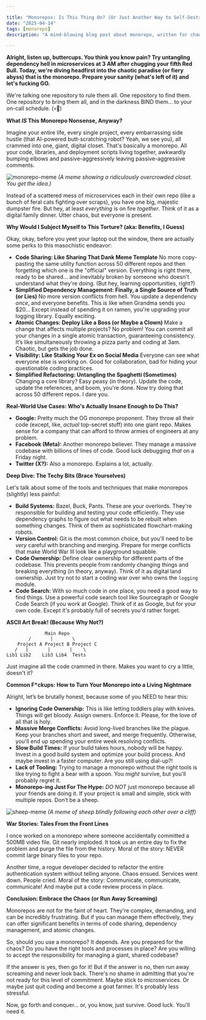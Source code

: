 ```yaml
---

title: "Monorepos: Is This Thing On? (Or Just Another Way to Self-Destruct?)"
date: "2025-04-14"
tags: [monorepo]
description: "A mind-blowing blog post about monorepo, written for chaotic Gen Z engineers."

---
```


**Alright, listen up, buttercups. You think you know pain? Try untangling dependency hell in microservices at 3 AM after chugging your fifth Red Bull. Today, we're diving headfirst into the chaotic paradise (or fiery abyss) that is the monorepo. Prepare your sanity (what's left of it) and let's fucking GO.**

We're talking one repository to rule them all. One repository to find them. One repository to bring them all, and in the darkness BIND them... to your on-call schedule. (💀🙏)

**What *IS* This Monorepo Nonsense, Anyway?**

Imagine your entire life, every single project, every embarrassing side hustle (that AI-powered butt-scratching robot? Yeah, we see you), all crammed into one, giant, digital closet. That's basically a monorepo. All your code, libraries, and deployment scripts living together, awkwardly bumping elbows and passive-aggressively leaving passive-aggressive comments.

![monorepo-meme](https://i.kym-cdn.com/photos/images/newsfeed/001/217/714/ec7.jpg)
*(A meme showing a ridiculously overcrowded closet. You get the idea.)*

Instead of a scattered mess of microservices each in their own repo (like a bunch of feral cats fighting over scraps), you have one big, majestic dumpster fire. But hey, at least *everything* is on fire *together*. Think of it as a digital family dinner. Utter chaos, but everyone is present.

**Why Would I Subject Myself to This Torture? (aka: Benefits, I Guess)**

Okay, okay, before you yeet your laptop out the window, there are actually some perks to this masochistic endeavor:

*   **Code Sharing: Like Sharing That Dank Meme Template** No more copy-pasting the same utility function across 50 different repos and then forgetting which one is the "official" version. Everything is right there, ready to be shared... and inevitably broken by someone who doesn't understand what they're doing. (But hey, learning opportunities, right?)
*   **Simplified Dependency Management: Finally, a Single Source of Truth (or Lies)** No more version conflicts from hell. You update a dependency *once*, and everyone benefits. This is like when Grandma sends you $20... Except instead of spending it on ramen, you're upgrading your logging library. Equally exciting.
*   **Atomic Changes: Deploy Like a Boss (or Maybe a Clown)** Make a change that affects multiple projects? No problem! You can commit all your changes in a single atomic transaction, guaranteeing consistency. It’s like simultaneously throwing a pizza party and coding at 3am. Chaotic, but gets the job done.
*   **Visibility: Like Stalking Your Ex on Social Media** Everyone can see what everyone else is working on. Good for collaboration, bad for hiding your questionable coding practices.
*   **Simplified Refactoring: Untangling the Spaghetti (Sometimes)** Changing a core library? Easy peasy (in theory). Update the code, update the references, and boom, you're done. Now try doing that across 50 different repos. I dare you.

**Real-World Use Cases: Who's Actually Insane Enough to Do This?**

*   **Google:** Pretty much the OG monorepo proponent. They throw all their code (except, like, *actual* top-secret stuff) into one giant repo. Makes sense for a company that can afford to throw armies of engineers at any problem.
*   **Facebook (Meta):** Another monorepo believer. They manage a massive codebase with billions of lines of code. Good luck debugging *that* on a Friday night.
*   **Twitter (X?):** Also a monorepo. Explains a lot, actually.

**Deep Dive: The Techy Bits (Brace Yourselves)**

Let's talk about some of the tools and techniques that make monorepos (slightly) less painful:

*   **Build Systems:** Bazel, Buck, Pants. These are your overlords. They're responsible for building and testing your code efficiently. They use dependency graphs to figure out what needs to be rebuilt when something changes. Think of them as sophisticated flowchart-making robots.
*   **Version Control:** Git is the most common choice, but you'll need to be *very* careful with branching and merging. Prepare for merge conflicts that make World War III look like a playground squabble.
*   **Code Ownership:** Define clear ownership for different parts of the codebase. This prevents people from randomly changing things and breaking everything (in theory, anyway). Think of it as digital land ownership. Just try not to start a coding war over who owns the `logging` module.
*   **Code Search:** With so much code in one place, you need a good way to find things. Use a powerful code search tool like Sourcegraph or Google Code Search (if you work at Google). Think of it as Google, but for your own code. Except it's probably full of secrets you'd rather forget.

**ASCII Art Break! (Because Why Not?)**

```
              Main Repo
        /       |       \
    Project A Project B Project C
   /   |       |       |    \
Lib1 Lib2    Lib3 Lib4  Tests
```

Just imagine all the code crammed in there. Makes you want to cry a little, doesn't it?

**Common F\*ckups: How to Turn Your Monorepo into a Living Nightmare**

Alright, let’s be brutally honest, because some of you NEED to hear this:

*   **Ignoring Code Ownership:** This is like letting toddlers play with knives. Things *will* get bloody. Assign owners. Enforce it. Please, for the love of all that is holy.
*   **Massive Merge Conflicts:** Avoid long-lived branches like the plague. Keep your branches short and sweet, and merge frequently. Otherwise, you'll end up spending your entire week resolving conflicts.
*   **Slow Build Times:** If your build takes hours, nobody will be happy. Invest in a good build system and optimize your build process. And maybe invest in a faster computer. Are you still using dial-up?!
*   **Lack of Tooling:** Trying to manage a monorepo without the right tools is like trying to fight a bear with a spoon. You *might* survive, but you'll probably regret it.
*   **Monorepo-ing Just For The Hype:** *DO NOT* just monorepo because all your friends are doing it. If your project is small and simple, stick with multiple repos. Don’t be a sheep.

![sheep-meme](https://i.imgflip.com/1jx47v.jpg)
*(A meme of sheep blindly following each other over a cliff)*

**War Stories: Tales From the Front Lines**

I once worked on a monorepo where someone accidentally committed a 500MB video file. Git nearly imploded. It took us an entire day to fix the problem and purge the file from the history. Moral of the story: NEVER commit large binary files to your repo.

Another time, a rogue developer decided to refactor the entire authentication system without telling anyone. Chaos ensued. Services went down. People cried. Moral of the story: Communicate, communicate, communicate! And maybe put a code review process in place.

**Conclusion: Embrace the Chaos (or Run Away Screaming)**

Monorepos are not for the faint of heart. They're complex, demanding, and can be incredibly frustrating. But if you can manage them effectively, they can offer significant benefits in terms of code sharing, dependency management, and atomic changes.

So, should you use a monorepo? It depends. Are you prepared for the chaos? Do you have the right tools and processes in place? Are you willing to accept the responsibility for managing a giant, shared codebase?

If the answer is yes, then go for it! But if the answer is no, then run away screaming and never look back. There's no shame in admitting that you're not ready for this level of commitment. Maybe stick to microservices. Or maybe just quit coding and become a goat farmer. It's probably less stressful.

Now, go forth and conquer... or, you know, just survive. Good luck. You'll need it.
